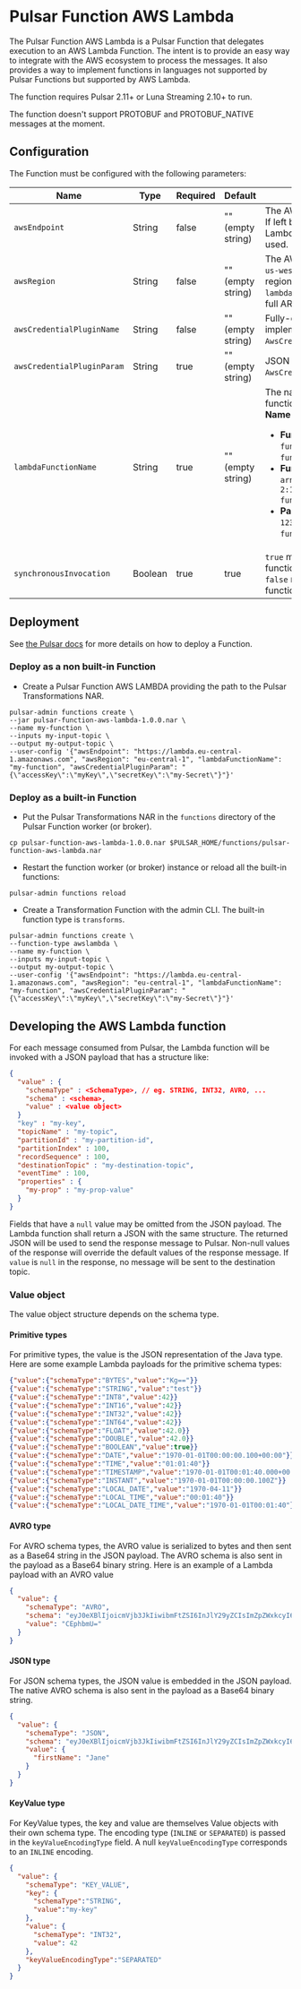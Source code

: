 # Pulsar Function AWS Lambda

The Pulsar Function AWS Lambda is a Pulsar Function that delegates execution to an AWS Lambda Function.
The intent is to provide an easy way to integrate with the AWS ecosystem to process the messages.
It also provides a way to implement functions in languages not supported by Pulsar Functions but supported by AWS Lambda.

The function requires Pulsar 2.11+ or Luna Streaming 2.10+ to run.

The function doesn't support PROTOBUF and PROTOBUF_NATIVE messages at the moment.

## Configuration

The Function must be configured with the following parameters:

| Name                       | Type    | Required | Default           | Description                                                                                                                                                                                                                                                                                                                     |
|----------------------------|---------|----------|-------------------|---------------------------------------------------------------------------------------------------------------------------------------------------------------------------------------------------------------------------------------------------------------------------------------------------------------------------------|
| `awsEndpoint`              | String  | false    | "" (empty string) | The AWS Lambda endpoint URL. If left blank, the default AWS Lambda endpoint URL will be used.                                                                                                                                                                                                                                   |
| `awsRegion`                | String  | false    | "" (empty string) | The AWS region (eg. `us-west-1`, `us-west-2`). If left blank, the region will be parsed from the `lambdaFunctionName` if it's in the full ARN format.                                                                                                                                                                           |
| `awsCredentialPluginName`  | String  | false    | "" (empty string) | Fully-qualified class name of implementation of `AwsCredentialProviderPlugin`.                                                                                                                                                                                                                                                  |
| `awsCredentialPluginParam` | String  | true     | "" (empty string) | JSON parameter to initialize `AwsCredentialsProviderPlugin`.                                                                                                                                                                                                                                                                    |
| `lambdaFunctionName`       | String  | true     | "" (empty string) | The name of the Lambda function, version, or alias. <br>**Name formats**<ul><li>**Function name** - `my-function` (name-only), `my-function:v1` (with alias).</li><li>**Function ARN** - `arn:aws:lambda:us-west-2:123456789012:function:my-function`.</li><li>**Partial ARN** - `123456789012:function:my-function`.</li></ul> |
| `synchronousInvocation`    | Boolean | true     | true              | `true` means invoking a Lambda function synchronously. <br>`false` means invoking a Lambda function asynchronously.                                                                                                                                                                                                             |

## Deployment

See [the Pulsar docs](https://pulsar.apache.org/fr/docs/functions-deploy) for more details on how to deploy a Function.

### Deploy as a non built-in Function

* Create a Pulsar Function AWS LAMBDA providing the path to the Pulsar Transformations NAR.
```shell
pulsar-admin functions create \
--jar pulsar-function-aws-lambda-1.0.0.nar \
--name my-function \
--inputs my-input-topic \
--output my-output-topic \
--user-config '{"awsEndpoint": "https://lambda.eu-central-1.amazonaws.com", "awsRegion": "eu-central-1", "lambdaFunctionName": "my-function", "awsCredentialPluginParam": "{\"accessKey\":\"myKey\",\"secretKey\":\"my-Secret\"}"}'
```

### Deploy as a built-in Function

* Put the Pulsar Transformations NAR in the `functions` directory of the Pulsar Function worker (or broker).
```shell
cp pulsar-function-aws-lambda-1.0.0.nar $PULSAR_HOME/functions/pulsar-function-aws-lambda.nar
```
* Restart the function worker (or broker) instance or reload all the built-in functions:
```shell
pulsar-admin functions reload
```
* Create a Transformation Function with the admin CLI. The built-in function type is `transforms`.
```shell
pulsar-admin functions create \
--function-type awslambda \
--name my-function \
--inputs my-input-topic \
--output my-output-topic \
--user-config '{"awsEndpoint": "https://lambda.eu-central-1.amazonaws.com", "awsRegion": "eu-central-1", "lambdaFunctionName": "my-function", "awsCredentialPluginParam": "{\"accessKey\":\"myKey\",\"secretKey\":\"my-Secret\"}"}'
```

## Developing the AWS Lambda function

For each message consumed from Pulsar, the Lambda function will be invoked with a JSON payload that has a structure like:
```json
{
  "value" : {
    "schemaType" : <SchemaType>, // eg. STRING, INT32, AVRO, ...
    "schema" : <schema>,
    "value" : <value object>
  }
  "key" : "my-key",
  "topicName" : "my-topic",
  "partitionId" : "my-partition-id",
  "partitionIndex" : 100,
  "recordSequence" : 100,
  "destinationTopic" : "my-destination-topic",
  "eventTime" : 100,
  "properties" : {
    "my-prop" : "my-prop-value"
  }
}
```

Fields that have a `null` value may be omitted from the JSON payload.
The Lambda function shall return a JSON with the same structure.
The returned JSON will be used to send the response message to Pulsar.
Non-null values of the response will override the default values of the response message.
If `value` is `null` in the response, no message will be sent to the destination topic.

### Value object

The value object structure depends on the schema type.

#### Primitive types

For primitive types, the value is the JSON representation of the Java type.
Here are some example Lambda payloads for the primitive schema types:

```json
{"value":{"schemaType":"BYTES","value":"Kg=="}}
{"value":{"schemaType":"STRING","value":"test"}}
{"value":{"schemaType":"INT8","value":42}}
{"value":{"schemaType":"INT16","value":42}}
{"value":{"schemaType":"INT32","value":42}}
{"value":{"schemaType":"INT64","value":42}}
{"value":{"schemaType":"FLOAT","value":42.0}}
{"value":{"schemaType":"DOUBLE","value":42.0}}
{"value":{"schemaType":"BOOLEAN","value":true}}
{"value":{"schemaType":"DATE","value":"1970-01-01T00:00:00.100+00:00"}}
{"value":{"schemaType":"TIME","value":"01:01:40"}}
{"value":{"schemaType":"TIMESTAMP","value":"1970-01-01T00:01:40.000+00:00"}}
{"value":{"schemaType":"INSTANT","value":"1970-01-01T00:00:00.100Z"}}
{"value":{"schemaType":"LOCAL_DATE","value":"1970-04-11"}}
{"value":{"schemaType":"LOCAL_TIME","value":"00:01:40"}}
{"value":{"schemaType":"LOCAL_DATE_TIME","value":"1970-01-01T00:01:40"}}
```

#### AVRO type

For AVRO schema types, the AVRO value is serialized to bytes and then sent as a Base64 string in the JSON payload.
The AVRO schema is also sent in the payload as a Base64 binary string.
Here is an example of a Lambda payload with an AVRO value

```json
{
  "value": {
    "schemaType": "AVRO",
    "schema": "eyJ0eXBlIjoicmVjb3JkIiwibmFtZSI6InJlY29yZCIsImZpZWxkcyI6W3sibmFtZSI6ImZpcnN0TmFtZSIsInR5cGUiOiJzdHJpbmcifV19", 
    "value": "CEphbmU="
  }
}
```

#### JSON type

For JSON schema types, the JSON value is embedded in the JSON payload.
The native AVRO schema is also sent in the payload as a Base64 binary string.

```json
{
  "value": {
    "schemaType": "JSON",
    "schema": "eyJ0eXBlIjoicmVjb3JkIiwibmFtZSI6InJlY29yZCIsImZpZWxkcyI6W3sibmFtZSI6ImZpcnN0TmFtZSIsInR5cGUiOiJzdHJpbmcifV19",
    "value": {
      "firstName": "Jane"
    }
  }
}
```

#### KeyValue type

For KeyValue types, the key and value are themselves Value objects with their own schema type.
The encoding type (`INLINE` or `SEPARATED`) is passed in the `keyValueEncodingType` field. A null `keyValueEncodingType` corresponds to an `INLINE` encoding.

```json
{
  "value": {
    "schemaType": "KEY_VALUE",
    "key": {
      "schemaType":"STRING",
      "value":"my-key"
    },
    "value": {
      "schemaType": "INT32",
      "value": 42
    },
    "keyValueEncodingType":"SEPARATED"
  }
}
```